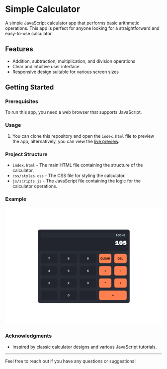 # Simple Calculator

A simple JavaScript calculator app that performs basic arithmetic operations. This app is perfect for anyone looking for a straightforward and easy-to-use calculator.

## Features

- Addition, subtraction, multiplication, and division operations
- Clear and intuitive user interface
- Responsive design suitable for various screen sizes

## Getting Started

### Prerequisites

To run this app, you need a web browser that supports JavaScript.

### Usage

1. You can clone this repository and open the `index.html` file to preview the app, alternatively, you can view the [live preview](https://ejmabunda.github.io/top-foundations-simple_calculator).

### Project Structure

- `index.html` - The main HTML file containing the structure of the calculator.
- `css/styles.css` - The CSS file for styling the calculator.
- `js/scripts.js` - The JavaScript file containing the logic for the calculator operations.

### Example

![Calculator Screenshot](img/screenshot.png)


### Acknowledgments

- Inspired by classic calculator designs and various JavaScript tutorials.

---

Feel free to reach out if you have any questions or suggestions!
